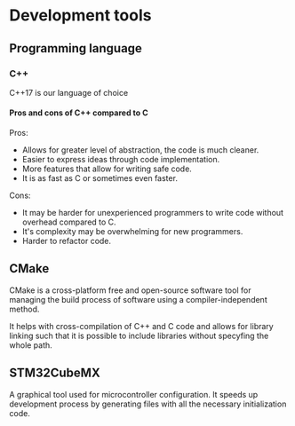 # Development tools

## Programming language
### C++
C++17 is our language of choice
#### Pros and cons of C++ compared to C
Pros:
* Allows for greater level of abstraction, the code is much cleaner.
* Easier to express ideas through code implementation.
* More features that allow for writing safe code.
* It is as fast as C or sometimes even faster.

Cons:
* It may be harder for unexperienced programmers to write code without overhead compared to C.
* It's complexity may be overwhelming for new programmers.
* Harder to refactor code.

## CMake
CMake is a cross-platform free and open-source software tool for managing the build process of software using a compiler-independent method.

It helps with cross-compilation of C++ and C code and allows for library linking such that
it is possible to include libraries without specyfing the whole path.

## STM32CubeMX
A graphical tool used for microcontroller configuration. It speeds up development process by generating files with all the necessary initialization code.
